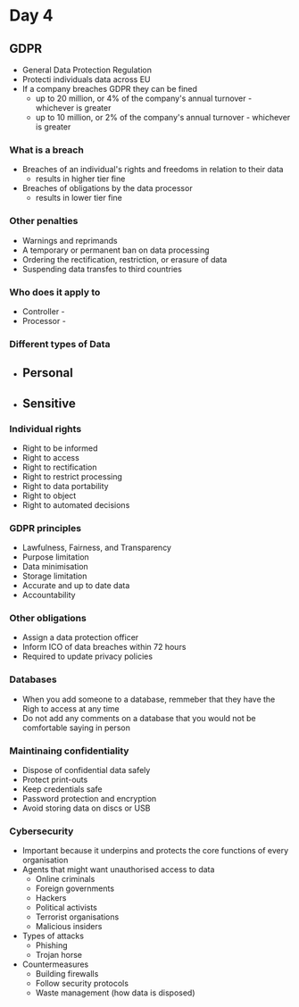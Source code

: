 # Day 4
## GDPR
- General Data Protection Regulation
- Protecti individuals data across EU
- If a company breaches GDPR they can be fined
	- up to 20 million, or 4% of the company's annual turnover - 
whichever is greater	
	- up to 10 million, or 2% of the company's annual turnover - 
whichever is greater
### What is a breach
- Breaches of an individual's rights and freedoms in relation to their 
data
	- results in higher tier fine
- Breaches of obligations by the data processor
	- results in lower tier fine
### Other penalties
- Warnings and reprimands
- A temporary or permanent ban on data processing
- Ordering the rectification, restriction, or erasure of data
- Suspending data transfes to third countries
### Who does it apply to
- Controller -
- Processor -
### Different types of Data
- Personal
	-
- Sensitive
	-
### Individual rights
- Right to be informed
- Right to access
- Right to rectification
- Right to restrict processing
- Right to data portability
- Right to object
- Right to automated decisions
### GDPR principles
- Lawfulness, Fairness, and Transparency
- Purpose limitation
- Data minimisation
- Storage limitation
- Accurate and up to date data
- Accountability
### Other obligations
- Assign a data protection officer
- Inform ICO of data breaches within 72 hours
- Required to update privacy policies


### Databases
- When you add someone to a database, remmeber that they have the Righ 
to 
access at any time
- Do not add any comments on a database that you would not be 
comfortable 
saying in person
### Maintinaing confidentiality
- Dispose of confidential data safely
- Protect print-outs
- Keep credentials safe
- Password protection and encryption
- Avoid storing data on discs or USB

### Cybersecurity
- Important because it underpins and protects the core functions of 
every organisation
- Agents that might want unauthorised access to data
	- Online criminals
	- Foreign governments
	- Hackers
	- Political activists
	- Terrorist organisations
	- Malicious insiders
- Types of attacks
	- Phishing
	- Trojan horse
- Countermeasures
	- Building firewalls
	- Follow security protocols
	- Waste management (how data is disposed)

